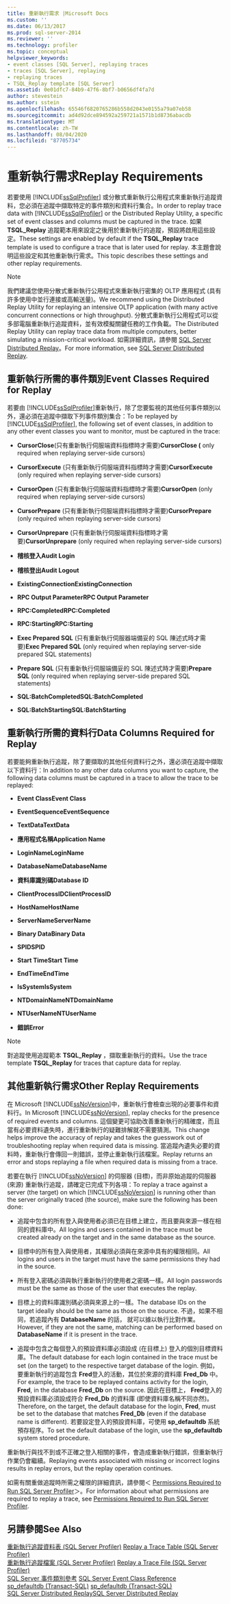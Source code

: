 ```yaml
---
title: 重新執行需求 |Microsoft Docs
ms.custom: ''
ms.date: 06/13/2017
ms.prod: sql-server-2014
ms.reviewer: ''
ms.technology: profiler
ms.topic: conceptual
helpviewer_keywords:
- event classes [SQL Server], replaying traces
- traces [SQL Server], replaying
- replaying traces
- TSQL_Replay template [SQL Server]
ms.assetid: 0e01dfc7-84b9-47f6-8bf7-b0656df4fa7d
author: stevestein
ms.author: sstein
ms.openlocfilehash: 65546f6820765286b558d2043e0155a79a07eb58
ms.sourcegitcommit: ad4d92dce894592a259721a1571b1d8736abacdb
ms.translationtype: MT
ms.contentlocale: zh-TW
ms.lasthandoff: 08/04/2020
ms.locfileid: "87705734"
---
```

# <a name="replay-requirements"></a><span data-ttu-id="9669e-102">重新執行需求</span><span class="sxs-lookup"><span data-stu-id="9669e-102">Replay Requirements</span></span>
  <span data-ttu-id="9669e-103">若要使用 [!INCLUDE[ssSqlProfiler](../../includes/sssqlprofiler-md.md)] 或分散式重新執行公用程式來重新執行追蹤資料，您必須在追蹤中擷取特定的事件類別和資料行集合。</span><span class="sxs-lookup"><span data-stu-id="9669e-103">In order to replay trace data with [!INCLUDE[ssSqlProfiler](../../includes/sssqlprofiler-md.md)] or the Distributed Replay Utility, a specific set of event classes and columns must be captured in the trace.</span></span> <span data-ttu-id="9669e-104">如果 **TSQL_Replay** 追蹤範本用來設定之後用於重新執行的追蹤，預設將啟用這些設定。</span><span class="sxs-lookup"><span data-stu-id="9669e-104">These settings are enabled by default if the **TSQL_Replay** trace template is used to configure a trace that is later used for replay.</span></span> <span data-ttu-id="9669e-105">本主題會說明這些設定和其他重新執行需求。</span><span class="sxs-lookup"><span data-stu-id="9669e-105">This topic describes these settings and other replay requirements.</span></span>  
  
> [!NOTE]  
>  <span data-ttu-id="9669e-106">我們建議您使用分散式重新執行公用程式來重新執行密集的 OLTP 應用程式 (具有許多使用中並行連接或高輸送量)。</span><span class="sxs-lookup"><span data-stu-id="9669e-106">We recommend using the Distributed Replay Utility for replaying an intensive OLTP application (with many active concurrent connections or high throughput).</span></span> <span data-ttu-id="9669e-107">分散式重新執行公用程式可以從多部電腦重新執行追蹤資料，並有效模擬關鍵任務的工作負載。</span><span class="sxs-lookup"><span data-stu-id="9669e-107">The Distributed Replay Utility can replay trace data from multiple computers, better simulating a mission-critical workload.</span></span> <span data-ttu-id="9669e-108">如需詳細資訊，請參閱 [SQL Server Distributed Replay](../distributed-replay/sql-server-distributed-replay.md)。</span><span class="sxs-lookup"><span data-stu-id="9669e-108">For more information, see [SQL Server Distributed Replay](../distributed-replay/sql-server-distributed-replay.md).</span></span>  
  
## <a name="event-classes-required-for-replay"></a><span data-ttu-id="9669e-109">重新執行所需的事件類別</span><span class="sxs-lookup"><span data-stu-id="9669e-109">Event Classes Required for Replay</span></span>  
 <span data-ttu-id="9669e-110">若要由 [!INCLUDE[ssSqlProfiler](../../includes/sssqlprofiler-md.md)]重新執行，除了您要監視的其他任何事件類別以外，還必須在追蹤中擷取下列事件類別集合：</span><span class="sxs-lookup"><span data-stu-id="9669e-110">To be replayed by [!INCLUDE[ssSqlProfiler](../../includes/sssqlprofiler-md.md)], the following set of event classes, in addition to any other event classes you want to monitor, must be captured in the trace:</span></span>  
  
-   <span data-ttu-id="9669e-111">**CursorClose**(只有重新執行伺服端資料指標時才需要)</span><span class="sxs-lookup"><span data-stu-id="9669e-111">**CursorClose (** only required when replaying server-side cursors)</span></span>  
  
-   <span data-ttu-id="9669e-112">**CursorExecute** (只有重新執行伺服端資料指標時才需要)</span><span class="sxs-lookup"><span data-stu-id="9669e-112">**CursorExecute** (only required when replaying server-side cursors)</span></span>  
  
-   <span data-ttu-id="9669e-113">**CursorOpen** (只有重新執行伺服端資料指標時才需要)</span><span class="sxs-lookup"><span data-stu-id="9669e-113">**CursorOpen** (only required when replaying server-side cursors)</span></span>  
  
-   <span data-ttu-id="9669e-114">**CursorPrepare** (只有重新執行伺服端資料指標時才需要)</span><span class="sxs-lookup"><span data-stu-id="9669e-114">**CursorPrepare** (only required when replaying server-side cursors)</span></span>  
  
-   <span data-ttu-id="9669e-115">**CursorUnprepare** (只有重新執行伺服端資料指標時才需要)</span><span class="sxs-lookup"><span data-stu-id="9669e-115">**CursorUnprepare** (only required when replaying server-side cursors)</span></span>  
  
-   <span data-ttu-id="9669e-116">**稽核登入**</span><span class="sxs-lookup"><span data-stu-id="9669e-116">**Audit Login**</span></span>  
  
-   <span data-ttu-id="9669e-117">**稽核登出**</span><span class="sxs-lookup"><span data-stu-id="9669e-117">**Audit Logout**</span></span>  
  
-   <span data-ttu-id="9669e-118">**ExistingConnection**</span><span class="sxs-lookup"><span data-stu-id="9669e-118">**ExistingConnection**</span></span>  
  
-   <span data-ttu-id="9669e-119">**RPC Output Parameter**</span><span class="sxs-lookup"><span data-stu-id="9669e-119">**RPC Output Parameter**</span></span>  
  
-   <span data-ttu-id="9669e-120">**RPC:Completed**</span><span class="sxs-lookup"><span data-stu-id="9669e-120">**RPC:Completed**</span></span>  
  
-   <span data-ttu-id="9669e-121">**RPC:Starting**</span><span class="sxs-lookup"><span data-stu-id="9669e-121">**RPC:Starting**</span></span>  
  
-   <span data-ttu-id="9669e-122">**Exec Prepared SQL** (只有重新執行伺服器端備妥的 SQL 陳述式時才需要)</span><span class="sxs-lookup"><span data-stu-id="9669e-122">**Exec Prepared SQL** (only required when replaying server-side prepared SQL statements)</span></span>  
  
-   <span data-ttu-id="9669e-123">**Prepare SQL** (只有重新執行伺服端備妥的 SQL 陳述式時才需要)</span><span class="sxs-lookup"><span data-stu-id="9669e-123">**Prepare SQL** (only required when replaying server-side prepared SQL statements)</span></span>  
  
-   <span data-ttu-id="9669e-124">**SQL:BatchCompleted**</span><span class="sxs-lookup"><span data-stu-id="9669e-124">**SQL:BatchCompleted**</span></span>  
  
-   <span data-ttu-id="9669e-125">**SQL:BatchStarting**</span><span class="sxs-lookup"><span data-stu-id="9669e-125">**SQL:BatchStarting**</span></span>  
  
## <a name="data-columns-required-for-replay"></a><span data-ttu-id="9669e-126">重新執行所需的資料行</span><span class="sxs-lookup"><span data-stu-id="9669e-126">Data Columns Required for Replay</span></span>  
 <span data-ttu-id="9669e-127">若要能夠重新執行追蹤，除了要擷取的其他任何資料行之外，還必須在追蹤中擷取以下資料行：</span><span class="sxs-lookup"><span data-stu-id="9669e-127">In addition to any other data columns you want to capture, the following data columns must be captured in a trace to allow the trace to be replayed:</span></span>  
  
-   <span data-ttu-id="9669e-128">**Event Class**</span><span class="sxs-lookup"><span data-stu-id="9669e-128">**Event Class**</span></span>  
  
-   <span data-ttu-id="9669e-129">**EventSequence**</span><span class="sxs-lookup"><span data-stu-id="9669e-129">**EventSequence**</span></span>  
  
-   <span data-ttu-id="9669e-130">**TextData**</span><span class="sxs-lookup"><span data-stu-id="9669e-130">**TextData**</span></span>  
  
-   <span data-ttu-id="9669e-131">**應用程式名稱**</span><span class="sxs-lookup"><span data-stu-id="9669e-131">**Application Name**</span></span>  
  
-   <span data-ttu-id="9669e-132">**LoginName**</span><span class="sxs-lookup"><span data-stu-id="9669e-132">**LoginName**</span></span>  
  
-   <span data-ttu-id="9669e-133">**DatabaseName**</span><span class="sxs-lookup"><span data-stu-id="9669e-133">**DatabaseName**</span></span>  
  
-   <span data-ttu-id="9669e-134">**資料庫識別碼**</span><span class="sxs-lookup"><span data-stu-id="9669e-134">**Database ID**</span></span>  
  
-   <span data-ttu-id="9669e-135">**ClientProcessID**</span><span class="sxs-lookup"><span data-stu-id="9669e-135">**ClientProcessID**</span></span>  
  
-   <span data-ttu-id="9669e-136">**HostName**</span><span class="sxs-lookup"><span data-stu-id="9669e-136">**HostName**</span></span>  
  
-   <span data-ttu-id="9669e-137">**ServerName**</span><span class="sxs-lookup"><span data-stu-id="9669e-137">**ServerName**</span></span>  
  
-   <span data-ttu-id="9669e-138">**Binary Data**</span><span class="sxs-lookup"><span data-stu-id="9669e-138">**Binary Data**</span></span>  
  
-   <span data-ttu-id="9669e-139">**SPID**</span><span class="sxs-lookup"><span data-stu-id="9669e-139">**SPID**</span></span>  
  
-   <span data-ttu-id="9669e-140">**Start Time**</span><span class="sxs-lookup"><span data-stu-id="9669e-140">**Start Time**</span></span>  
  
-   <span data-ttu-id="9669e-141">**EndTime**</span><span class="sxs-lookup"><span data-stu-id="9669e-141">**EndTime**</span></span>  
  
-   <span data-ttu-id="9669e-142">**IsSystem**</span><span class="sxs-lookup"><span data-stu-id="9669e-142">**IsSystem**</span></span>  
  
-   <span data-ttu-id="9669e-143">**NTDomainName**</span><span class="sxs-lookup"><span data-stu-id="9669e-143">**NTDomainName**</span></span>  
  
-   <span data-ttu-id="9669e-144">**NTUserName**</span><span class="sxs-lookup"><span data-stu-id="9669e-144">**NTUserName**</span></span>  
  
-   <span data-ttu-id="9669e-145">**錯誤**</span><span class="sxs-lookup"><span data-stu-id="9669e-145">**Error**</span></span>  
  
> [!NOTE]  
>  <span data-ttu-id="9669e-146">對追蹤使用追蹤範本 **TSQL_Replay** ，擷取重新執行的資料。</span><span class="sxs-lookup"><span data-stu-id="9669e-146">Use the trace template **TSQL_Replay** for traces that capture data for replay.</span></span>  
  
## <a name="other-replay-requirements"></a><span data-ttu-id="9669e-147">其他重新執行需求</span><span class="sxs-lookup"><span data-stu-id="9669e-147">Other Replay Requirements</span></span>  
 <span data-ttu-id="9669e-148">在 Microsoft [!INCLUDE[ssNoVersion](../../includes/ssnoversion-md.md)]中，重新執行會檢查出現的必要事件和資料行。</span><span class="sxs-lookup"><span data-stu-id="9669e-148">In Microsoft [!INCLUDE[ssNoVersion](../../includes/ssnoversion-md.md)], replay checks for the presence of required events and columns.</span></span> <span data-ttu-id="9669e-149">這個變更可協助改善重新執行的精確度，而且當有必要資料遺失時，進行重新執行的疑難排解就不需要猜測。</span><span class="sxs-lookup"><span data-stu-id="9669e-149">This change helps improve the accuracy of replay and takes the guesswork out of troubleshooting replay when required data is missing.</span></span> <span data-ttu-id="9669e-150">當追蹤內遺失必要的資料時，重新執行會傳回一則錯誤，並停止重新執行該檔案。</span><span class="sxs-lookup"><span data-stu-id="9669e-150">Replay returns an error and stops replaying a file when required data is missing from a trace.</span></span>  
  
 <span data-ttu-id="9669e-151">若要在執行 [!INCLUDE[ssNoVersion](../../includes/ssnoversion-md.md)] 的伺服器 (目標)，而非原始追蹤的伺服器 (來源) 重新執行追蹤，請確定已完成下列各項：</span><span class="sxs-lookup"><span data-stu-id="9669e-151">To replay a trace against a server (the target) on which [!INCLUDE[ssNoVersion](../../includes/ssnoversion-md.md)] is running other than the server originally traced (the source), make sure the following has been done:</span></span>  
  
-   <span data-ttu-id="9669e-152">追蹤中包含的所有登入與使用者必須已在目標上建立，而且要與來源一樣在相同的資料庫中。</span><span class="sxs-lookup"><span data-stu-id="9669e-152">All logins and users contained in the trace must be created already on the target and in the same database as the source.</span></span>  
  
-   <span data-ttu-id="9669e-153">目標中的所有登入與使用者，其權限必須與在來源中具有的權限相同。</span><span class="sxs-lookup"><span data-stu-id="9669e-153">All logins and users in the target must have the same permissions they had in the source.</span></span>  
  
-   <span data-ttu-id="9669e-154">所有登入密碼必須與執行重新執行的使用者之密碼一樣。</span><span class="sxs-lookup"><span data-stu-id="9669e-154">All login passwords must be the same as those of the user that executes the replay.</span></span>  
  
-   <span data-ttu-id="9669e-155">目標上的資料庫識別碼必須與來源上的一樣。</span><span class="sxs-lookup"><span data-stu-id="9669e-155">The database IDs on the target ideally should be the same as those on the source.</span></span> <span data-ttu-id="9669e-156">不過，如果不相同，若追蹤內有 **DatabaseName** 的話， 就可以據以執行比對作業。</span><span class="sxs-lookup"><span data-stu-id="9669e-156">However, if they are not the same, matching can be performed based on **DatabaseName** if it is present in the trace.</span></span>  
  
-   <span data-ttu-id="9669e-157">追蹤中包含之每個登入的預設資料庫必須設成 (在目標上) 登入的個別目標資料庫。</span><span class="sxs-lookup"><span data-stu-id="9669e-157">The default database for each login contained in the trace must be set (on the target) to the respective target database of the login.</span></span> <span data-ttu-id="9669e-158">例如，要重新執行的追蹤包含 **Fred**登入的活動，其位於來源的資料庫 **Fred_Db** 中。</span><span class="sxs-lookup"><span data-stu-id="9669e-158">For example, the trace to be replayed contains activity for the login, **Fred**, in the database **Fred_Db** on the source.</span></span> <span data-ttu-id="9669e-159">因此在目標上， **Fred**登入的預設資料庫必須設成符合 **Fred_Db** 的資料庫 (即使資料庫名稱不同亦然)。</span><span class="sxs-lookup"><span data-stu-id="9669e-159">Therefore, on the target, the default database for the login, **Fred**, must be set to the database that matches **Fred_Db** (even if the database name is different).</span></span> <span data-ttu-id="9669e-160">若要設定登入的預設資料庫，可使用 **sp_defaultdb** 系統預存程序。</span><span class="sxs-lookup"><span data-stu-id="9669e-160">To set the default database of the login, use the **sp_defaultdb** system stored procedure.</span></span>  
  
 <span data-ttu-id="9669e-161">重新執行與找不到或不正確之登入相關的事件，會造成重新執行錯誤，但重新執行作業仍會繼續。</span><span class="sxs-lookup"><span data-stu-id="9669e-161">Replaying events associated with missing or incorrect logins results in replay errors, but the replay operation continues.</span></span>  
  
 <span data-ttu-id="9669e-162">如需有關重做追蹤時所需之權限的詳細資訊，請參閱＜ [Permissions Required to Run SQL Server Profiler](sql-server-profiler.md)＞。</span><span class="sxs-lookup"><span data-stu-id="9669e-162">For information about what permissions are required to replay a trace, see [Permissions Required to Run SQL Server Profiler](sql-server-profiler.md).</span></span>  
  
## <a name="see-also"></a><span data-ttu-id="9669e-163">另請參閱</span><span class="sxs-lookup"><span data-stu-id="9669e-163">See Also</span></span>  
 <span data-ttu-id="9669e-164">[重新執行追蹤資料表 &#40;SQL Server Profiler&#41;](replay-a-trace-table-sql-server-profiler.md) </span><span class="sxs-lookup"><span data-stu-id="9669e-164">[Replay a Trace Table &#40;SQL Server Profiler&#41;](replay-a-trace-table-sql-server-profiler.md) </span></span>  
 <span data-ttu-id="9669e-165">[重新執行追蹤檔案 &#40;SQL Server Profiler&#41;](replay-a-trace-file-sql-server-profiler.md) </span><span class="sxs-lookup"><span data-stu-id="9669e-165">[Replay a Trace File &#40;SQL Server Profiler&#41;](replay-a-trace-file-sql-server-profiler.md) </span></span>  
 <span data-ttu-id="9669e-166">[SQL Server 事件類別參考](../../relational-databases/event-classes/sql-server-event-class-reference.md) </span><span class="sxs-lookup"><span data-stu-id="9669e-166">[SQL Server Event Class Reference](../../relational-databases/event-classes/sql-server-event-class-reference.md) </span></span>  
 <span data-ttu-id="9669e-167">[sp_defaultdb &#40;Transact-SQL&#41;](/sql/relational-databases/system-stored-procedures/sp-defaultdb-transact-sql) </span><span class="sxs-lookup"><span data-stu-id="9669e-167">[sp_defaultdb &#40;Transact-SQL&#41;](/sql/relational-databases/system-stored-procedures/sp-defaultdb-transact-sql) </span></span>  
 [<span data-ttu-id="9669e-168">SQL Server Distributed Replay</span><span class="sxs-lookup"><span data-stu-id="9669e-168">SQL Server Distributed Replay</span></span>](../distributed-replay/sql-server-distributed-replay.md)  
  
  
